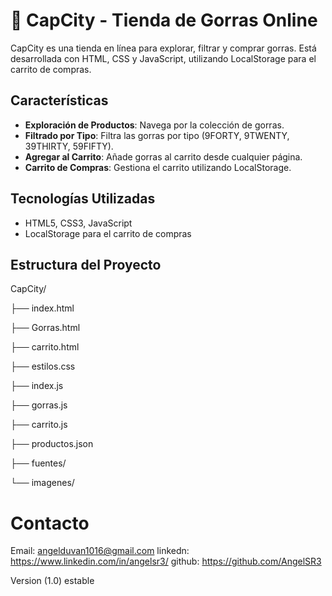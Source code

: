 # 🧢 CapCity - Tienda de Gorras Online

CapCity es una tienda en línea para explorar, filtrar y comprar gorras. Está desarrollada con HTML, CSS y JavaScript, utilizando LocalStorage para el carrito de compras.

## Características

- **Exploración de Productos**: Navega por la colección de gorras.
- **Filtrado por Tipo**: Filtra las gorras por tipo (9FORTY, 9TWENTY, 39THIRTY, 59FIFTY).
- **Agregar al Carrito**: Añade gorras al carrito desde cualquier página.
- **Carrito de Compras**: Gestiona el carrito utilizando LocalStorage.

## Tecnologías Utilizadas

- HTML5, CSS3, JavaScript
- LocalStorage para el carrito de compras

## Estructura del Proyecto

CapCity/

├── index.html

├── Gorras.html

├── carrito.html

├── estilos.css

├── index.js

├── gorras.js

├── carrito.js

├── productos.json

├── fuentes/

└── imagenes/

# Contacto
Email: angelduvan1016@gmail.com
linkedn: https://www.linkedin.com/in/angelsr3/
github: https://github.com/AngelSR3

Version (1.0) estable
